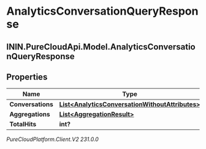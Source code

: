 # AnalyticsConversationQueryResponse

## ININ.PureCloudApi.Model.AnalyticsConversationQueryResponse

## Properties

|Name | Type | Description | Notes|
|------------ | ------------- | ------------- | -------------|
| **Conversations** | [**List&lt;AnalyticsConversationWithoutAttributes&gt;**](AnalyticsConversationWithoutAttributes) |  | [optional] |
| **Aggregations** | [**List&lt;AggregationResult&gt;**](AggregationResult) |  | [optional] |
| **TotalHits** | **int?** |  | [optional] |



_PureCloudPlatform.Client.V2 231.0.0_
